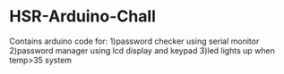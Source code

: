 # HSR-Arduino-Chall
Contains arduino code for:
1)password checker using serial monitor
2)password manager using lcd display and keypad
3)led lights up when temp>35 system
